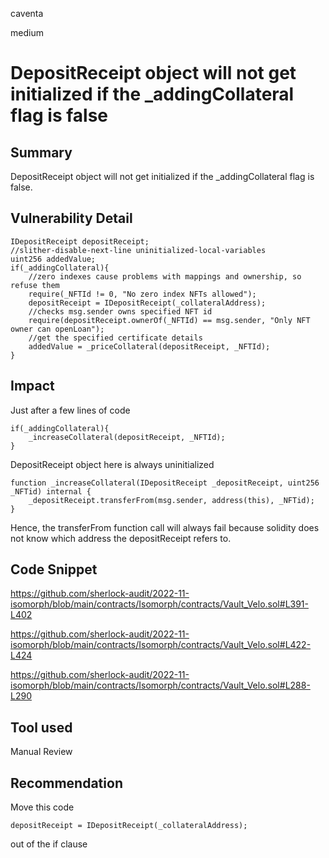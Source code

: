 caventa

medium

# DepositReceipt object will not get initialized if the _addingCollateral flag is false

## Summary
DepositReceipt object will not get initialized if the _addingCollateral flag is false.

## Vulnerability Detail
```solidity
IDepositReceipt depositReceipt;
//slither-disable-next-line uninitialized-local-variables
uint256 addedValue;
if(_addingCollateral){
    //zero indexes cause problems with mappings and ownership, so refuse them
    require(_NFTId != 0, "No zero index NFTs allowed");
    depositReceipt = IDepositReceipt(_collateralAddress);
    //checks msg.sender owns specified NFT id
    require(depositReceipt.ownerOf(_NFTId) == msg.sender, "Only NFT owner can openLoan");
    //get the specified certificate details
    addedValue = _priceCollateral(depositReceipt, _NFTId);
}
```

## Impact
Just after a few lines of code

```solidity
if(_addingCollateral){
    _increaseCollateral(depositReceipt, _NFTId);
}
```
DepositReceipt object here is always uninitialized

```solidity
function _increaseCollateral(IDepositReceipt _depositReceipt, uint256 _NFTid) internal {
    _depositReceipt.transferFrom(msg.sender, address(this), _NFTid);
}

```
Hence, the transferFrom function call will always fail because solidity does not know which address the depositReceipt refers to.

## Code Snippet
https://github.com/sherlock-audit/2022-11-isomorph/blob/main/contracts/Isomorph/contracts/Vault_Velo.sol#L391-L402

https://github.com/sherlock-audit/2022-11-isomorph/blob/main/contracts/Isomorph/contracts/Vault_Velo.sol#L422-L424

https://github.com/sherlock-audit/2022-11-isomorph/blob/main/contracts/Isomorph/contracts/Vault_Velo.sol#L288-L290

## Tool used
Manual Review

## Recommendation
Move this code

```solidity
depositReceipt = IDepositReceipt(_collateralAddress);
```

out of the if clause